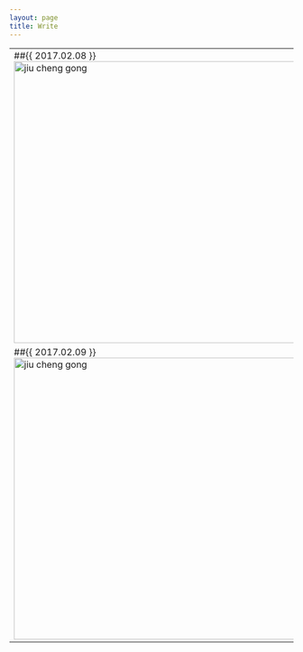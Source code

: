 ```yaml
---
layout: page
title: Write
---
```


<table>
<tr>
<td>
##{{ 2017.02.08 }}<br/>
<img src="http://imglf2.ph.126.net/nEV0G3_8os50NFNRH3Yewg==/6632022141793679411.jpg" alt="jiu cheng gong" width="500"/>
</td>
</tr>
<tr>
<td>
##{{ 2017.02.09 }}<br/>
<img src="http://imglf0.ph.126.net/fl5_tkZWggQ0Ot387XYJYQ==/6632192566096004859.jpg" alt="jiu cheng gong" width="500"/>
</td>
</tr>
</table>
